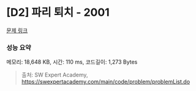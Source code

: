 # [D2] 파리 퇴치 - 2001 

[문제 링크](https://swexpertacademy.com/main/code/problem/problemDetail.do?contestProbId=AV5PzOCKAigDFAUq) 

### 성능 요약

메모리: 18,648 KB, 시간: 110 ms, 코드길이: 1,273 Bytes



> 출처: SW Expert Academy, https://swexpertacademy.com/main/code/problem/problemList.do